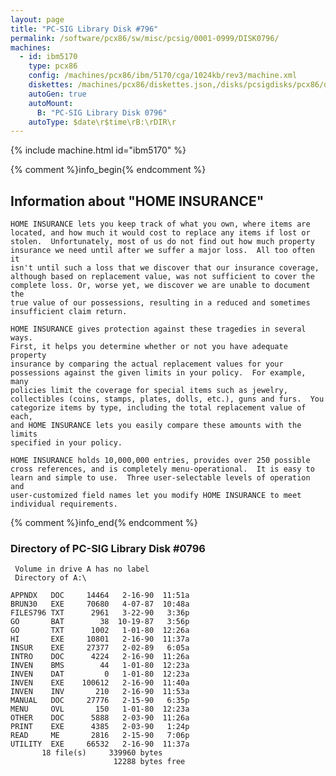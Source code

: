 ```yaml
---
layout: page
title: "PC-SIG Library Disk #796"
permalink: /software/pcx86/sw/misc/pcsig/0001-0999/DISK0796/
machines:
  - id: ibm5170
    type: pcx86
    config: /machines/pcx86/ibm/5170/cga/1024kb/rev3/machine.xml
    diskettes: /machines/pcx86/diskettes.json,/disks/pcsigdisks/pcx86/diskettes.json
    autoGen: true
    autoMount:
      B: "PC-SIG Library Disk 0796"
    autoType: $date\r$time\rB:\rDIR\r
---
```


{% include machine.html id="ibm5170" %}

{% comment %}info_begin{% endcomment %}

## Information about "HOME INSURANCE"

    HOME INSURANCE lets you keep track of what you own, where items are
    located, and how much it would cost to replace any items if lost or
    stolen.  Unfortunately, most of us do not find out how much property
    insurance we need until after we suffer a major loss.  All too often it
    isn't until such a loss that we discover that our insurance coverage,
    although based on replacement value, was not sufficient to cover the
    complete loss. Or, worse yet, we discover we are unable to document the
    true value of our possessions, resulting in a reduced and sometimes
    insufficient claim return.
    
    HOME INSURANCE gives protection against these tragedies in several ways.
    First, it helps you determine whether or not you have adequate property
    insurance by comparing the actual replacement values for your
    possessions against the given limits in your policy.  For example, many
    policies limit the coverage for special items such as jewelry,
    collectibles (coins, stamps, plates, dolls, etc.), guns and furs.  You
    categorize items by type, including the total replacement value of each,
    and HOME INSURANCE lets you easily compare these amounts with the limits
    specified in your policy.
    
    HOME INSURANCE holds 10,000,000 entries, provides over 250 possible
    cross references, and is completely menu-operational.  It is easy to
    learn and simple to use.  Three user-selectable levels of operation and
    user-customized field names let you modify HOME INSURANCE to meet
    individual requirements.
{% comment %}info_end{% endcomment %}


### Directory of PC-SIG Library Disk #0796

     Volume in drive A has no label
     Directory of A:\

    APPNDX   DOC     14464   2-16-90  11:51a
    BRUN30   EXE     70680   4-07-87  10:48a
    FILES796 TXT      2961   3-22-90   3:36p
    GO       BAT        38  10-19-87   3:56p
    GO       TXT      1002   1-01-80  12:26a
    HI       EXE     10801   2-16-90  11:37a
    INSUR    EXE     27377   2-02-89   6:05a
    INTRO    DOC      4224   2-16-90  11:26a
    INVEN    BMS        44   1-01-80  12:23a
    INVEN    DAT         0   1-01-80  12:23a
    INVEN    EXE    100612   2-16-90  11:40a
    INVEN    INV       210   2-16-90  11:53a
    MANUAL   DOC     27776   2-15-90   6:35p
    MENU     OVL       150   1-01-80  12:23a
    OTHER    DOC      5888   2-03-90  11:26a
    PRINT    EXE      4385   2-03-90   1:24p
    READ     ME       2816   2-15-90   7:06p
    UTILITY  EXE     66532   2-16-90  11:37a
           18 file(s)     339960 bytes
                           12288 bytes free
